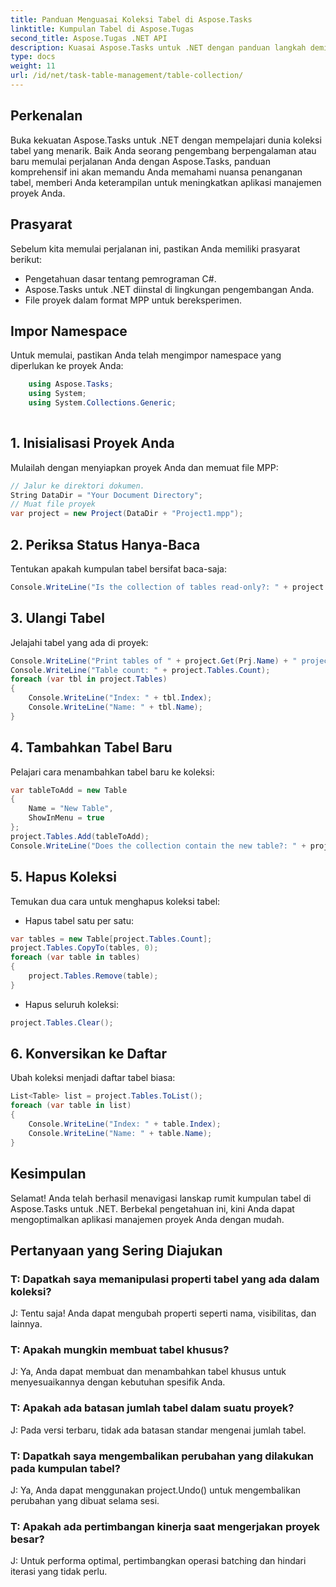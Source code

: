 ```yaml
---
title: Panduan Menguasai Koleksi Tabel di Aspose.Tasks
linktitle: Kumpulan Tabel di Aspose.Tugas
second_title: Aspose.Tugas .NET API
description: Kuasai Aspose.Tasks untuk .NET dengan panduan langkah demi langkah kami dalam menangani koleksi tabel. Tingkatkan aplikasi manajemen proyek dengan mudah. Unduh sekarang!
type: docs
weight: 11
url: /id/net/task-table-management/table-collection/
---
```

## Perkenalan
Buka kekuatan Aspose.Tasks untuk .NET dengan mempelajari dunia koleksi tabel yang menarik. Baik Anda seorang pengembang berpengalaman atau baru memulai perjalanan Anda dengan Aspose.Tasks, panduan komprehensif ini akan memandu Anda memahami nuansa penanganan tabel, memberi Anda keterampilan untuk meningkatkan aplikasi manajemen proyek Anda.
## Prasyarat
Sebelum kita memulai perjalanan ini, pastikan Anda memiliki prasyarat berikut:
- Pengetahuan dasar tentang pemrograman C#.
- Aspose.Tasks untuk .NET diinstal di lingkungan pengembangan Anda.
- File proyek dalam format MPP untuk bereksperimen.
## Impor Namespace
Untuk memulai, pastikan Anda telah mengimpor namespace yang diperlukan ke proyek Anda:
```csharp
    using Aspose.Tasks;
    using System;
    using System.Collections.Generic;
    
```
## 1. Inisialisasi Proyek Anda
Mulailah dengan menyiapkan proyek Anda dan memuat file MPP:
```csharp
// Jalur ke direktori dokumen.
String DataDir = "Your Document Directory";
// Muat file proyek
var project = new Project(DataDir + "Project1.mpp");
```
## 2. Periksa Status Hanya-Baca
Tentukan apakah kumpulan tabel bersifat baca-saja:
```csharp
Console.WriteLine("Is the collection of tables read-only?: " + project.Tables.IsReadOnly);
```
## 3. Ulangi Tabel
Jelajahi tabel yang ada di proyek:
```csharp
Console.WriteLine("Print tables of " + project.Get(Prj.Name) + " project.");
Console.WriteLine("Table count: " + project.Tables.Count);
foreach (var tbl in project.Tables)
{
    Console.WriteLine("Index: " + tbl.Index);
    Console.WriteLine("Name: " + tbl.Name);
}
```
## 4. Tambahkan Tabel Baru
Pelajari cara menambahkan tabel baru ke koleksi:
```csharp
var tableToAdd = new Table
{
    Name = "New Table",
    ShowInMenu = true
};
project.Tables.Add(tableToAdd);
Console.WriteLine("Does the collection contain the new table?: " + project.Tables.Contains(tableToAdd));
```
## 5. Hapus Koleksi
Temukan dua cara untuk menghapus koleksi tabel:
- Hapus tabel satu per satu:
```csharp
var tables = new Table[project.Tables.Count];
project.Tables.CopyTo(tables, 0);
foreach (var table in tables)
{
    project.Tables.Remove(table);
}
```
- Hapus seluruh koleksi:
```csharp
project.Tables.Clear();
```
## 6. Konversikan ke Daftar
Ubah koleksi menjadi daftar tabel biasa:
```csharp
List<Table> list = project.Tables.ToList();
foreach (var table in list)
{
    Console.WriteLine("Index: " + table.Index);
    Console.WriteLine("Name: " + table.Name);
}
```
## Kesimpulan
Selamat! Anda telah berhasil menavigasi lanskap rumit kumpulan tabel di Aspose.Tasks untuk .NET. Berbekal pengetahuan ini, kini Anda dapat mengoptimalkan aplikasi manajemen proyek Anda dengan mudah.
## Pertanyaan yang Sering Diajukan
### T: Dapatkah saya memanipulasi properti tabel yang ada dalam koleksi?
J: Tentu saja! Anda dapat mengubah properti seperti nama, visibilitas, dan lainnya.
### T: Apakah mungkin membuat tabel khusus?
J: Ya, Anda dapat membuat dan menambahkan tabel khusus untuk menyesuaikannya dengan kebutuhan spesifik Anda.
### T: Apakah ada batasan jumlah tabel dalam suatu proyek?
J: Pada versi terbaru, tidak ada batasan standar mengenai jumlah tabel.
### T: Dapatkah saya mengembalikan perubahan yang dilakukan pada kumpulan tabel?
J: Ya, Anda dapat menggunakan project.Undo() untuk mengembalikan perubahan yang dibuat selama sesi.
### T: Apakah ada pertimbangan kinerja saat mengerjakan proyek besar?
J: Untuk performa optimal, pertimbangkan operasi batching dan hindari iterasi yang tidak perlu.
